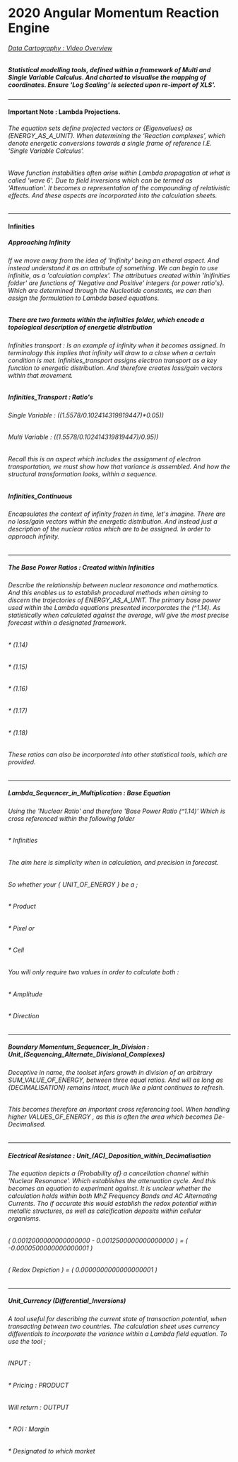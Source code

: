 
# 2020 Angular Momentum Reaction Engine

###### [Data Cartography : Video Overview](https://shared-assets.adobe.com/link/dde1df9b-fa95-41ed-6279-2c54fb52221d) 

##### Statistical modelling tools, defined within a framework of Multi and Single Variable Calculus. And charted to visualise the mapping of coordinates. Ensure 'Log Scaling' is selected upon re-import of XLS'. 

---


#### Important Note : Lambda Projections. 

###### The equation sets define projected vectors or {Eigenvalues} as (ENERGY_AS_A_UNIT). When determining the ‘Reaction complexes’, which denote energetic conversions towards a single frame of reference I.E. ‘Single Variable Calculus’.

###### Wave function instabilities often arise within Lambda propagation at what is called 'wave 6'. Due to field inversions which can be termed as 'Attenuation'. It becomes a representation of the compounding of relativistic effects. And these aspects are incorporated into the calculation sheets. 

---

#### Infinities

##### Approaching Infinity
###### If we move away from the idea of 'Inifinity' being an etheral aspect. And instead understand it as an attribute of something. We can begin to use infinitie, as a 'calculation complex'. The attributues created within 'Inifinities folder' are functions of 'Negative and Positive' integers {or power ratio's}. Which are determined through the Nucleotide constants, we can then assign the formulation to Lambda based equations.

##### There are two formats within the infinities folder, which encode a topological description of energetic distribution
###### Infinities transport : Is an example of infinity when it becomes assigned. In terminology this implies that infinity will draw to a close when a certain condition is met. Infinities_transport assigns electron transport as a key function to energetic distribution. And therefore creates loss/gain vectors within that movement.

##### Infinities_Transport : Ratio's

###### Single Variable : ((1.5578/0.102414319819447)*0.05))

###### Multi Variable : ((1.5578/0.102414319819447)/0.95))

###### Recall this is an aspect which includes the assignment of electron transportation, we must show how that variance is assembled. And how the structural transformation looks, within a sequence.

##### Infinities_Continuous

###### Encapsulates the context of infinity frozen in time, let's imagine. There are no loss/gain vectors within the energetic distribution. And instead just a description of the nuclear ratios which are to be assigned. In order to approach infinity.


---

##### The Base Power Ratios : Created within Infinities

###### Describe the relationship between nuclear resonance and mathematics. And this enables us to establish procedural methods when aiming to discern the trajectories of ENERGY_AS_A_UNIT. The primary base power used within the Lambda equations presented incorporates the (^1.14). As statistically when calculated against the average, will give the most precise forecast within a designated framework.

###### * (1.14)
###### * (1.15)
###### * (1.16)
###### * (1.17)
###### * (1.18)

###### These ratios can also be incorporated into other statistical tools, which are provided.

---

##### Lambda_Sequencer_in_Multiplication : Base Equation

###### Using the 'Nuclear Ratio' and therefore 'Base Power Ratio (^1.14)' Which is cross referenced within the following folder 

###### * Infinities 

###### The aim here is simplicity when in calculation, and precision in forecast. 
###### So whether your { UNIT_OF_ENERGY } be a ;

###### * Product
###### * Pixel or
###### * Cell

###### You will only require two values in order to calculate both :

###### * Amplitude
###### * Direction 

---

##### Boundary Momentum_Sequencer_In_Division : Unit_(Sequencing_Alternate_Divisional_Complexes)

###### Deceptive in name, the toolset infers growth in division of an arbitrary SUM_VALUE_OF_ENERGY, between three equal ratios. And will as long as {DECIMALISATION} remains intact, much like a plant continues to refresh.

###### This becomes therefore an important cross referencing tool. When handling higher VALUES_OF_ENERGY , as this is often the area which becomes De-Decimalised.

---

##### Electrical Resistance : Unit_(AC)_Deposition_within_Decimalisation

###### The equation depicts a {Probability of} a cancellation channel within 'Nuclear Resonance'. Which establishes the attenuation cycle. And this becomes an equation to experiment against. It is unclear whether the calculation holds within both MhZ Frequency Bands and AC Alternating Currents. Tho if accurate this would establish the redox potential within metallic structures, as well as calcification deposits within cellular organisms. 

###### ( 0.0012000000000000000 - 0.0012500000000000000 ) = ( -0.0000500000000000001 )

###### ( Redox Depiction ) = ( 0.0000000000000000001 )

---

##### Unit_Currency (Differential_Inversions)

###### A tool useful for describing the current state of transaction potential, when transacting between two countries. The calculation sheet uses currency differentials to incorporate the variance within a Lambda field equation. To use the tool ; 

###### INPUT : 
###### *  Pricing : PRODUCT

###### Will return : OUTPUT 

###### *  ROI : Margin 
###### *  Designated to which market
